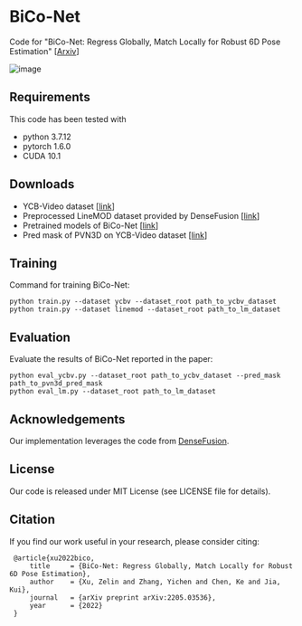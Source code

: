 # BiCo-Net
Code for "BiCo-Net: Regress Globally, Match Locally for Robust 6D Pose Estimation" [[Arxiv](https://arxiv.org/abs/2205.03536)]

![image](https://github.com/Gorilla-Lab-SCUT/BiCo-Net/blob/main/doc/network.png)

## Requirements
This code has been tested with
- python 3.7.12
- pytorch 1.6.0
- CUDA 10.1

## Downloads
- YCB-Video dataset [[link](https://rse-lab.cs.washington.edu/projects/posecnn)]
- Preprocessed LineMOD dataset provided by DenseFusion [[link](https://drive.google.com/drive/folders/19ivHpaKm9dOrr12fzC8IDFczWRPFxho7)]
- Pretrained models of BiCo-Net [[link](https://drive.google.com/drive/folders/18n506Vww8NipgWYxkVH0Cl2YIeufRZXz?usp=sharing)]
- Pred mask of PVN3D on YCB-Video dataset [[link](https://drive.google.com/file/d/1ftLn9itGQtjx5QM7SfOousIL44olIcm9/view?usp=sharing)]

## Training
Command for training BiCo-Net:
```
python train.py --dataset ycbv --dataset_root path_to_ycbv_dataset
python train.py --dataset linemod --dataset_root path_to_lm_dataset
```

## Evaluation
Evaluate the results of BiCo-Net reported in the paper:
```
python eval_ycbv.py --dataset_root path_to_ycbv_dataset --pred_mask path_to_pvn3d_pred_mask
python eval_lm.py --dataset_root path_to_lm_dataset
```

## Acknowledgements
Our implementation leverages the code from [DenseFusion](https://github.com/j96w/DenseFusion).

## License
Our code is released under MIT License (see LICENSE file for details).

## Citation
If you find our work useful in your research, please consider citing:

     @article{xu2022bico,
         title     = {BiCo-Net: Regress Globally, Match Locally for Robust 6D Pose Estimation},
         author    = {Xu, Zelin and Zhang, Yichen and Chen, Ke and Jia, Kui},
         journal   = {arXiv preprint arXiv:2205.03536},
         year      = {2022}
     }
